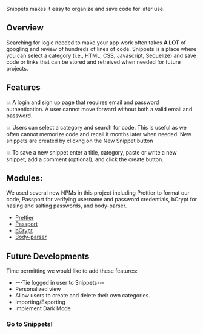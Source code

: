 Snippets makes it easy to organize and save code for later use.

## Overview
Searching for logic needed to make your app work often takes __A LOT__ of googling and review of hundreds of lines of code. Snippets is a place where you can select a category (i.e., HTML, CSS, Javascript, Sequelize) and save code or links that can be stored and retreived when needed for future projects.


## Features
:boom: A login and sign up page that requires email and password authentication. A user cannot move forward without both a valid email and password.

:boom: Users can select a category and search for code. This is useful as we often cannot memorize code and recall it months later when needed. New snippets are created by clickng on the New Snippet button

:boom: To save a new snippet enter a title, category, paste or write a new snippet, add a comment (optional), and click the create button.


## Modules:
We used several new NPMs in this project including Prettier to format our code, Passport for verifying username and password credentials, bCrypt for hasing and salting passwords, and body-parser.
* [Prettier](https://www.npmjs.com/package/prettier)
* [Passport](https://www.npmjs.com/package/passport)
* [bCrypt](https://www.npmjs.com/package/bcrypt)
* [Body-parser](https://www.npmjs.com/package/body-parser)


## Future Developments
Time permitting we would like to add these features:
* ---Tie logged in user to Snippets---
* Personalized view
* Allow users to create and delete their own categories.
* Importing/Exporting
* Implement Dark Mode


### [Go to Snippets!](https://snippets-mczuckermann.herokuapp.com/)
